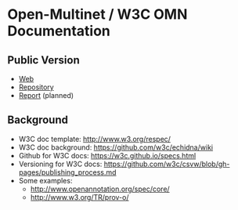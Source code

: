# Open-Multinet / W3C OMN Documentation

## Public Version

  - [Web](https://w3c.github.io/omn/)
  - [Repository](https://github.com/w3c/omn/tree/gh-pages)
  - [Report](https://www.w3.org/community/omn/) (planned)

## Background
 - W3C doc template: http://www.w3.org/respec/
 - W3C doc background: https://github.com/w3c/echidna/wiki
 - Github for W3C docs: https://w3c.github.io/specs.html
 - Versioning for W3C docs: https://github.com/w3c/csvw/blob/gh-pages/publishing_process.md 
 - Some examples:
   - http://www.openannotation.org/spec/core/
   - http://www.w3.org/TR/prov-o/
